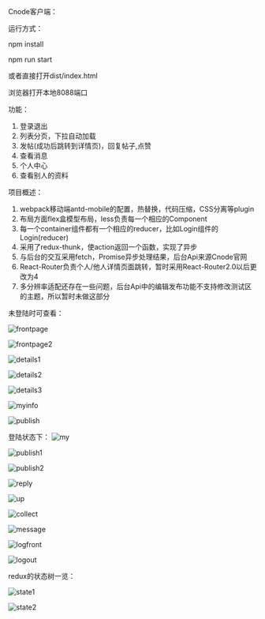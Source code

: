 Cnode客户端：

运行方式：

npm install

npm run start

或者直接打开dist/index.html

浏览器打开本地8088端口

功能：
1. 登录退出
2. 列表分页，下拉自动加载
3. 发帖(成功后跳转到详情页)，回复帖子,点赞
4. 查看消息
5. 个人中心
6. 查看别人的资料


项目概述：
1. webpack移动端antd-mobile的配置，热替换，代码压缩，CSS分离等plugin
2. 布局方面flex盒模型布局，less负责每一个相应的Component
3. 每一个container组件都有一个相应的reducer，比如Login组件的Login(reducer)
4. 采用了redux-thunk，使action返回一个函数，实现了异步
5. 与后台的交互采用fetch，Promise异步处理结果，后台Api来源Cnode官网
6. React-Router负责个人/他人详情页面跳转，暂时采用React-Router2.0以后更改为4
7. 多分辨率适配还存在一些问题，后台Api中的编辑发布功能不支持修改测试区的主题，所以暂时未做这部分


未登陆时可查看：

![frontpage](https://github.com/jiliangmason/Cnode-Webapp/blob/master/show/首页.png)  

![frontpage2](https://github.com/jiliangmason/Cnode-Webapp/blob/master/show/首页2.png)

![details1](https://github.com/jiliangmason/Cnode-Webapp/blob/master/show/详情1.png)

![details2](https://github.com/jiliangmason/Cnode-Webapp/blob/master/show/详情2.png)

![details3](https://github.com/jiliangmason/Cnode-Webapp/blob/master/show/他人详情.png)

![myinfo](https://github.com/jiliangmason/Cnode-Webapp/blob/master/show/我的.png)

![publish](https://github.com/jiliangmason/Cnode-Webapp/blob/master/show/发布.png)


登陆状态下：
![my](https://github.com/jiliangmason/Cnode-Webapp/blob/master/show/个人详情.png)

![publish1](https://github.com/jiliangmason/Cnode-Webapp/blob/master/show/发布1.png)

![publish2](https://github.com/jiliangmason/Cnode-Webapp/blob/master/show/发布2.png)

![reply](https://github.com/jiliangmason/Cnode-Webapp/blob/master/show/回复他人.png)

![up](https://github.com/jiliangmason/Cnode-Webapp/blob/master/show/点赞.png)

![collect](https://github.com/jiliangmason/Cnode-Webapp/blob/master/show/收藏.png)

![message](https://github.com/jiliangmason/Cnode-Webapp/blob/master/show/消息.png)

![logfront](https://github.com/jiliangmason/Cnode-Webapp/blob/master/show/登陆首页.png)

![logout](https://github.com/jiliangmason/Cnode-Webapp/blob/master/show/退出登陆.png)


redux的状态树一览：

![state1](https://github.com/jiliangmason/Cnode-Webapp/blob/master/show/state一览图.png)

![state2](https://github.com/jiliangmason/Cnode-Webapp/blob/master/show/state一览图2.png)


